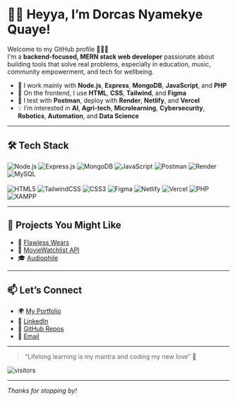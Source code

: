 # 👋🏾 Heyya, I’m Dorcas Nyamekye Quaye!

Welcome to my GitHub profile 👩🏾‍💻  
I'm a **backend-focused, MERN stack web developer** passionate about building tools that solve real problems, especially in education, music, community empowerment, and tech for wellbeing.

- 🔧 I work mainly with **Node.js**, **Express**, **MongoDB**, **JavaScript**, and **PHP**
- 🎨 On the frontend, I use **HTML**, **CSS**, **Tailwind**, and **Figma**
- 📡 I test with **Postman**, deploy with **Render**, **Netlify**, and **Vercel**
- 💡 I’m interested in **AI**, **Agri-tech**, **Microlearning**, **Cybersecurity**, **Robotics**, **Automation**, and **Data Science**

---

## 🛠️ Tech Stack

![Node.js](https://img.shields.io/badge/-Node.js-339933?logo=node.js&logoColor=white&style=flat)
![Express.js](https://img.shields.io/badge/-Express.js-000000?logo=express&logoColor=white&style=flat)
![MongoDB](https://img.shields.io/badge/-MongoDB-47A248?logo=mongodb&logoColor=white&style=flat)
![JavaScript](https://img.shields.io/badge/-JavaScript-F7DF1E?logo=javascript&logoColor=black&style=flat)
![Postman](https://img.shields.io/badge/-Postman-FF6C37?logo=postman&logoColor=white&style=flat)
![Render](https://img.shields.io/badge/-Render-46E3B7?logo=render&logoColor=black&style=flat)
![MySQL](https://img.shields.io/badge/-MySQL-4479A1?logo=mysql&logoColor=white&style=flat)
<br> <br>
![HTML5](https://img.shields.io/badge/-HTML5-E34F26?logo=html5&logoColor=white&style=flat)
![TailwindCSS](https://img.shields.io/badge/-TailwindCSS-38B2AC?logo=tailwind-css&logoColor=white&style=flat)
![CSS3](https://img.shields.io/badge/-CSS3-1572B6?logo=css3&logoColor=white&style=flat)
![Figma](https://img.shields.io/badge/-Figma-F24E1E?logo=figma&logoColor=white&style=flat)
![Netlify](https://img.shields.io/badge/-Netlify-00C7B7?logo=netlify&logoColor=white&style=flat)
![Vercel](https://img.shields.io/badge/-Vercel-000000?logo=vercel&logoColor=white&style=flat)
![PHP](https://img.shields.io/badge/-PHP-777BB4?logo=php&logoColor=white&style=flat)
![XAMPP](https://img.shields.io/badge/-XAMPP-FB7A24?logo=xampp&logoColor=white&style=flat)

---

## 📌 Projects You Might Like

- 🌱 [Flawless Wears](https://github.com/Dorcie-dee/flawless-wears)
- 🔐 [MovieWatchlist API](https://github.com/Dorcie-dee/movieWatchlist-api)
- 🎓 [Audiophile](https://github.com/Dorcie-dee/tmp-ecommerce-frontend)

---

## 📫 Let’s Connect

- 🌍 [My Portfolio](https://dorcasnqportfolio.netlify.app)
- 💼 [LinkedIn](https://www.linkedin.com/in/dorcasnyamekyequaye)
- 🐙 [GitHub Repos](https://github.com/dorcasnq)
- 📧 [Email](mailto:dorcasnquaye28@gmail.com)

---

> “Lifelong learning is my mantra and coding my new love” 🖤

![visitors](https://visitor-badge.glitch.me/badge?page_id=dorcasnq.visitor-badge)

---

_Thanks for stopping by!_
